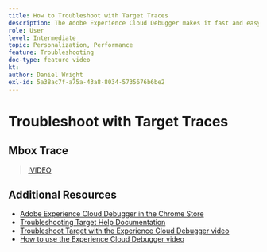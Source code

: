 ```yaml
---
title: How to Troubleshoot with Target Traces
description: The Adobe Experience Cloud Debugger makes it fast and easy to understand your Target implementation. Learn how to authenticate into the Experience Cloud and use the powerful Target Traces tool to inspect your activity and audience qualifications as well as your visitor profile.
role: User
level: Intermediate
topic: Personalization, Performance
feature: Troubleshooting
doc-type: feature video
kt:
author: Daniel Wright
exl-id: 5a38ac7f-a75a-43a8-8034-5735676b6be2
---
```

# Troubleshoot with Target Traces

## Mbox Trace

>[!VIDEO](https://video.tv.adobe.com/v/23113/?quality=12)

## Additional Resources

* [Adobe Experience Cloud Debugger in the Chrome Store](https://chrome.google.com/webstore/detail/adobe-experience-cloud-de/ocdmogmohccmeicdhlhhgepeaijenapj)
* [Troubleshooting Target Help Documentation](https://experienceleague.adobe.com/docs/target/using/troubleshoot/troubleshooting-target.html?lang=en)
* [Troubleshoot Target with the Experience Cloud Debugger video](troubleshoot-with-the-experience-cloud-debugger.md)
* [How to use the Experience Cloud Debugger video](https://experienceleague.adobe.com/docs/debugger-learn/tutorials/experience-cloud-debugger/use-the-experience-cloud-debugger.html?lang=en)
